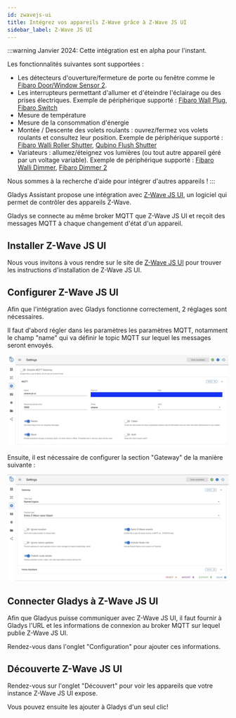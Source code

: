 ```yaml
---
id: zwavejs-ui
title: Intégrez vos appareils Z-Wave grâce à Z-Wave JS UI
sidebar_label: Z-Wave JS UI
---
```


:::warning
Janvier 2024: Cette intégration est en alpha pour l'instant.

Les fonctionnalités suivantes sont supportées : 
 
 - Les détecteurs d'ouverture/fermeture de porte ou fenêtre comme le [Fibaro Door/Window Sensor 2](https://www.domadoo.fr/fr/peripheriques/4105-fibaro-detecteur-d-ouverture-z-wave-doorwindow-sensor-2-blanc-5902701700348.html?domid=17).
 - Les interrupteurs permettant d'allumer et d'éteindre l'éclairage ou des prises électriques. Exemple de périphérique supporté : [Fibaro Wall Plug](https://www.fibaro.com/fr/products/wall-plug/), [Fibaro Switch](https://www.fibaro.com/fr/products/switches/)
 - Mesure de température
 - Mesure de la consommation d'énergie
 - Montée / Descente des volets roulants : ouvrez/fermez vos volets roulants et consultez leur position. Exemple de périphérique supporté : [Fibaro Walli Roller Shutter](https://manuals.fibaro.com/fr/walli-roller-shutter/), [Qubino Flush Shutter](https://qubino.com/products/flush-shutter/)
 - Variateurs : allumez/éteignez vos lumières (ou tout autre appareil géré par un voltage variable). Exemple de périphérique supporté : [Fibaro Walli Dimmer](https://manuals.fibaro.com/fr/walli-dimmer/), [Fibaro Dimmer 2](https://manuals.fibaro.com/fr/dimmer-2/)

Nous sommes à la recherche d'aide pour intégrer d'autres appareils !
:::

Gladys Assistant propose une intégration avec [Z-Wave JS UI](https://zwave-js.github.io/zwave-js-ui/#/), un logiciel qui permet de contrôler des appareils Z-Wave.

Gladys se connecte au même broker MQTT que Z-Wave JS UI et reçoit des messages MQTT à chaque changement d'état d'un appareil.

## Installer Z-Wave JS UI

Nous vous invitons à vous rendre sur le site de [Z-Wave JS UI](https://zwave-js.github.io/zwave-js-ui/#/) pour trouver les instructions d'installation de Z-Wave JS UI.

## Configurer Z-Wave JS UI

Afin que l'intégration avec Gladys fonctionne correctement, 2 réglages sont nécessaires.

Il faut d'abord régler dans les paramètres les paramètres MQTT, notamment le champ "name" qui va définir le topic MQTT sur lequel les messages seront envoyés.

![Z-Wave JS UI Configuration MQTT](../../../../../static/img/docs/fr/configuration/zwavejs-ui/zwavejs-ui-mqtt-configuration.jpg)

Ensuite, il est nécessaire de configurer la section "Gateway" de la manière suivante :

![Z-Wave JS UI Configuration Gateway](../../../../../static/img/docs/fr/configuration/zwavejs-ui/zwavejs-ui-gateway-configuration.jpg)

## Connecter Gladys à Z-Wave JS UI

Afin que Gladyus puisse communiquer avec Z-Wave JS UI, il faut fournir à Gladys l'URL et les informations de connexion au broker MQTT sur lequel publie Z-Wave JS UI.

Rendez-vous dans l'onglet "Configuration" pour ajouter ces informations.

## Découverte Z-Wave JS UI

Rendez-vous sur l'onglet "Découvert" pour voir les appareils que votre instance Z-Wave JS UI expose.

Vous pouvez ensuite les ajouter à Gladys d'un seul clic!
